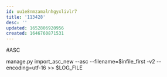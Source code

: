 ```yaml
---
id: uu1e8nmzamalnhgyxlivlr7
title: '113428'
desc: ''
updated: 1652806920956
created: 1646760871531
---
```


#ASC 

manage.py import_asc_new --asc --filename=$infile_first -v2 --encoding=utf-16 >> $LOG_FILE
